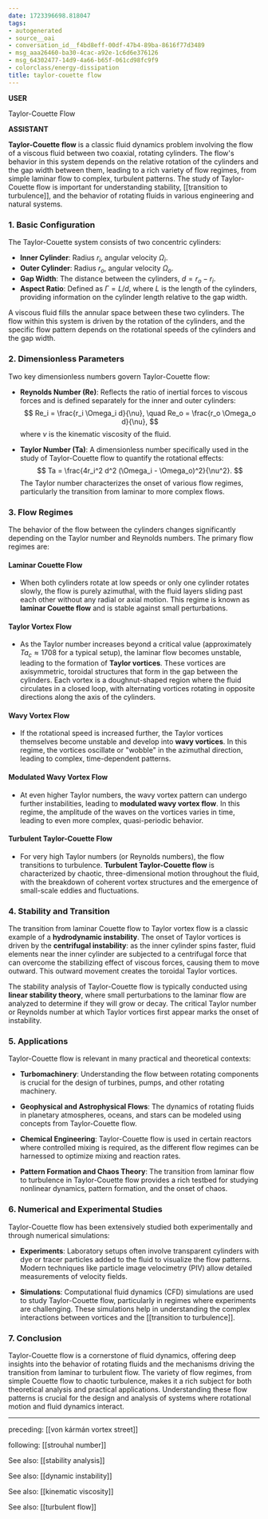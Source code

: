 ```yaml
---
date: 1723396698.818047
tags:
- autogenerated
- source__oai
- conversation_id__f4bd8eff-00df-47b4-89ba-8616f77d3489
- msg_aaa26460-ba30-4cac-a92e-1c6d6e376126
- msg_64302477-14d9-4a66-b65f-061cd98fc9f9
- colorclass/energy-dissipation
title: taylor-couette flow
---
```


**USER**

Taylor-Couette Flow


**ASSISTANT**

**Taylor-Couette flow** is a classic fluid dynamics problem involving the flow of a viscous fluid between two coaxial, rotating cylinders. The flow's behavior in this system depends on the relative rotation of the cylinders and the gap width between them, leading to a rich variety of flow regimes, from simple laminar flow to complex, turbulent patterns. The study of Taylor-Couette flow is important for understanding stability, [[transition to turbulence]], and the behavior of rotating fluids in various engineering and natural systems.

### 1. **Basic Configuration**

The Taylor-Couette system consists of two concentric cylinders:
- **Inner Cylinder**: Radius $r_i$, angular velocity $\Omega_i$.
- **Outer Cylinder**: Radius $r_o$, angular velocity $\Omega_o$.
- **Gap Width**: The distance between the cylinders, $d = r_o - r_i$.
- **Aspect Ratio**: Defined as $\Gamma = L/d$, where $L$ is the length of the cylinders, providing information on the cylinder length relative to the gap width.

A viscous fluid fills the annular space between these two cylinders. The flow within this system is driven by the rotation of the cylinders, and the specific flow pattern depends on the rotational speeds of the cylinders and the gap width.

### 2. **Dimensionless Parameters**

Two key dimensionless numbers govern Taylor-Couette flow:

- **Reynolds Number (Re)**: Reflects the ratio of inertial forces to viscous forces and is defined separately for the inner and outer cylinders:
  $$
  Re_i = \frac{r_i \Omega_i d}{\nu}, \quad Re_o = \frac{r_o \Omega_o d}{\nu},
  $$
  where $\nu$ is the kinematic viscosity of the fluid.

- **Taylor Number (Ta)**: A dimensionless number specifically used in the study of Taylor-Couette flow to quantify the rotational effects:
  $$
  Ta = \frac{4r_i^2 d^2 (\Omega_i - \Omega_o)^2}{\nu^2}.
  $$
  The Taylor number characterizes the onset of various flow regimes, particularly the transition from laminar to more complex flows.

### 3. **Flow Regimes**

The behavior of the flow between the cylinders changes significantly depending on the Taylor number and Reynolds numbers. The primary flow regimes are:

#### **Laminar Couette Flow**
- When both cylinders rotate at low speeds or only one cylinder rotates slowly, the flow is purely azimuthal, with the fluid layers sliding past each other without any radial or axial motion. This regime is known as **laminar Couette flow** and is stable against small perturbations.

#### **Taylor Vortex Flow**
- As the Taylor number increases beyond a critical value (approximately $Ta_c \approx 1708$ for a typical setup), the laminar flow becomes unstable, leading to the formation of **Taylor vortices**. These vortices are axisymmetric, toroidal structures that form in the gap between the cylinders. Each vortex is a doughnut-shaped region where the fluid circulates in a closed loop, with alternating vortices rotating in opposite directions along the axis of the cylinders.

#### **Wavy Vortex Flow**
- If the rotational speed is increased further, the Taylor vortices themselves become unstable and develop into **wavy vortices**. In this regime, the vortices oscillate or "wobble" in the azimuthal direction, leading to complex, time-dependent patterns.

#### **Modulated Wavy Vortex Flow**
- At even higher Taylor numbers, the wavy vortex pattern can undergo further instabilities, leading to **modulated wavy vortex flow**. In this regime, the amplitude of the waves on the vortices varies in time, leading to even more complex, quasi-periodic behavior.

#### **Turbulent Taylor-Couette Flow**
- For very high Taylor numbers (or Reynolds numbers), the flow transitions to turbulence. **Turbulent Taylor-Couette flow** is characterized by chaotic, three-dimensional motion throughout the fluid, with the breakdown of coherent vortex structures and the emergence of small-scale eddies and fluctuations.

### 4. **Stability and Transition**

The transition from laminar Couette flow to Taylor vortex flow is a classic example of a **hydrodynamic instability**. The onset of Taylor vortices is driven by the **centrifugal instability**: as the inner cylinder spins faster, fluid elements near the inner cylinder are subjected to a centrifugal force that can overcome the stabilizing effect of viscous forces, causing them to move outward. This outward movement creates the toroidal Taylor vortices.

The stability analysis of Taylor-Couette flow is typically conducted using **linear stability theory**, where small perturbations to the laminar flow are analyzed to determine if they will grow or decay. The critical Taylor number or Reynolds number at which Taylor vortices first appear marks the onset of instability.

### 5. **Applications**

Taylor-Couette flow is relevant in many practical and theoretical contexts:

- **Turbomachinery**: Understanding the flow between rotating components is crucial for the design of turbines, pumps, and other rotating machinery.
  
- **Geophysical and Astrophysical Flows**: The dynamics of rotating fluids in planetary atmospheres, oceans, and stars can be modeled using concepts from Taylor-Couette flow.
  
- **Chemical Engineering**: Taylor-Couette flow is used in certain reactors where controlled mixing is required, as the different flow regimes can be harnessed to optimize mixing and reaction rates.

- **Pattern Formation and Chaos Theory**: The transition from laminar flow to turbulence in Taylor-Couette flow provides a rich testbed for studying nonlinear dynamics, pattern formation, and the onset of chaos.

### 6. **Numerical and Experimental Studies**

Taylor-Couette flow has been extensively studied both experimentally and through numerical simulations:

- **Experiments**: Laboratory setups often involve transparent cylinders with dye or tracer particles added to the fluid to visualize the flow patterns. Modern techniques like particle image velocimetry (PIV) allow detailed measurements of velocity fields.

- **Simulations**: Computational fluid dynamics (CFD) simulations are used to study Taylor-Couette flow, particularly in regimes where experiments are challenging. These simulations help in understanding the complex interactions between vortices and the [[transition to turbulence]].

### 7. **Conclusion**

Taylor-Couette flow is a cornerstone of fluid dynamics, offering deep insights into the behavior of rotating fluids and the mechanisms driving the transition from laminar to turbulent flow. The variety of flow regimes, from simple Couette flow to chaotic turbulence, makes it a rich subject for both theoretical analysis and practical applications. Understanding these flow patterns is crucial for the design and analysis of systems where rotational motion and fluid dynamics interact.


---

preceding: [[von kármán vortex street]]  


following: [[strouhal number]]

See also: [[stability analysis]]


See also: [[dynamic instability]]


See also: [[kinematic viscosity]]


See also: [[turbulent flow]]